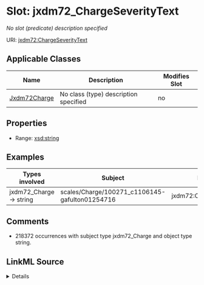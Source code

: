 

# Slot: jxdm72_ChargeSeverityText


_No slot (predicate) description specified_





URI: [jxdm72:ChargeSeverityText](http://release.niem.gov/niem/domains/jxdm/7.2/#ChargeSeverityText)



<!-- no inheritance hierarchy -->





## Applicable Classes

| Name | Description | Modifies Slot |
| --- | --- | --- |
| [Jxdm72Charge](../classes/Jxdm72Charge.md) | No class (type) description specified |  no  |







## Properties

* Range: [xsd:string](http://www.w3.org/2001/XMLSchema#string)






## Examples

| Types involved | Subject | Predicate | Object |
| --- | --- | --- | --- |
| jxdm72_Charge → string | scales/Charge/100271_c1106145-gafulton01254716 | jxdm72:ChargeSeverityText | Misdemeanor |


## Comments

* 218372 occurrences with subject type jxdm72_Charge and object type string.



## LinkML Source

<details>

```yaml
name: jxdm72_ChargeSeverityText
description: No slot (predicate) description specified
comments:
- 218372 occurrences with subject type jxdm72_Charge and object type string.
examples:
- description: jxdm72_Charge → string
  object:
    example_object: Misdemeanor
    example_object_type: string
    example_predicate: jxdm72:ChargeSeverityText
    example_subject: scales/Charge/100271_c1106145-gafulton01254716
    example_subject_type: jxdm72_Charge
from_schema: scales-kg-new
rank: 1000
slot_uri: jxdm72:ChargeSeverityText
alias: jxdm72_ChargeSeverityText
domain_of:
- jxdm72_Charge
range: string

```
</details>